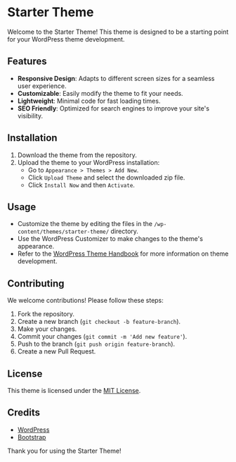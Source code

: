 # Starter Theme

Welcome to the Starter Theme! This theme is designed to be a starting point for your WordPress theme development.

## Features

- **Responsive Design**: Adapts to different screen sizes for a seamless user experience.
- **Customizable**: Easily modify the theme to fit your needs.
- **Lightweight**: Minimal code for fast loading times.
- **SEO Friendly**: Optimized for search engines to improve your site's visibility.

## Installation

1. Download the theme from the repository.
2. Upload the theme to your WordPress installation:
   - Go to `Appearance > Themes > Add New`.
   - Click `Upload Theme` and select the downloaded zip file.
   - Click `Install Now` and then `Activate`.

## Usage

- Customize the theme by editing the files in the `/wp-content/themes/starter-theme/` directory.
- Use the WordPress Customizer to make changes to the theme's appearance.
- Refer to the [WordPress Theme Handbook](https://developer.wordpress.org/themes/) for more information on theme development.

## Contributing

We welcome contributions! Please follow these steps:

1. Fork the repository.
2. Create a new branch (`git checkout -b feature-branch`).
3. Make your changes.
4. Commit your changes (`git commit -m 'Add new feature'`).
5. Push to the branch (`git push origin feature-branch`).
6. Create a new Pull Request.

## License

This theme is licensed under the [MIT License](LICENSE).

## Credits

- [WordPress](https://wordpress.org/)
- [Bootstrap](https://getbootstrap.com/)

Thank you for using the Starter Theme!
